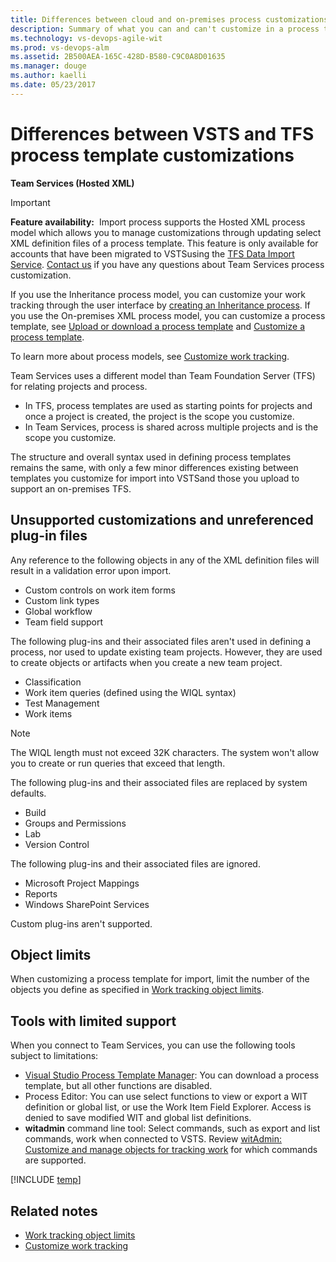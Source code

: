 ```yaml
---
title: Differences between cloud and on-premises process customizations | Team Services 
description: Summary of what you can and can't customize in a process template to support customized work tracking in Visual Studio Team Services (VSTS).
ms.technology: vs-devops-agile-wit
ms.prod: vs-devops-alm
ms.assetid: 2B500AEA-165C-428D-B580-C9C0A8D01635
ms.manager: douge
ms.author: kaelli
ms.date: 05/23/2017
---
```


# Differences between VSTS and TFS process template customizations  

<b>Team Services (Hosted XML)</b>   
 
>[!IMPORTANT]  
>**Feature availability:**&#160;&#160;Import process supports the Hosted XML process model which allows you to manage customizations through updating select XML definition files of a process template. This feature is only available for accounts that have been migrated to VSTSusing the [TFS Data Import Service](https://aka.ms/TFSDataImport). [Contact us](mailto:vsocustpt@microsoft.com) if you have any questions about Team Services process customization. 
>
>If you use the Inheritance process model, you can customize your work tracking through the user interface by [creating an Inheritance process](../process/manage-process.md). If you use the On-premises XML process model, you can customize a process template, see [Upload or download a process template](../guidance/manage-process-templates.md) and [Customize a process template](../reference/process-templates/customize-process.md).
>
>To learn more about process models, see [Customize work tracking](../customize/customize-work.md).  

Team Services uses a different model than Team Foundation Server (TFS) for relating projects and process.  
* In TFS, process templates are used as starting points for projects and once a project is created, the project is the scope you customize.
* In Team Services, process is shared across multiple projects and is the scope you customize.  
 
The structure and overall syntax used in defining process templates remains the same, with only a few minor differences existing between templates you customize for import into VSTSand those you upload to support an on-premises TFS.  

## Unsupported customizations and unreferenced plug-in files


Any reference to the following objects in any of the XML definition files will result in a validation error upon import.  
*   Custom controls on work item forms  <!--- TBD --> 
*   Custom link types  
*   Global workflow  <!--- TBD -->  
*   Team field support

The following plug-ins and their associated files aren't used in defining a process, nor used to update existing team projects. 
However, they are used to create objects or artifacts when you create a new team project.  
*   Classification      
*   Work item queries (defined using the WIQL syntax)  
*   Test Management
*   Work items  <!--- TBD --> 

>[!NOTE]  
>The WIQL length must not exceed 32K characters. The system won't allow you to create or run queries that exceed that length.   

The following plug-ins and their associated files are replaced by system defaults.  
*   Build    
*   Groups and Permissions
*   Lab  
*   Version Control   

The following plug-ins and their associated files are ignored.  
*   Microsoft Project Mappings
*   Reports  
*   Windows SharePoint Services  

Custom plug-ins aren't supported. 

## Object limits 
When customizing a process template for import, limit the number of the objects you define as specified in [Work tracking object limits](../customize/object-limits.md).  
                                                                                                                            

## Tools with limited support 
When you connect to Team Services, you can use the following tools subject to limitations:   

- [Visual Studio Process Template Manager](../guidance/manage-process-templates.md): You can download a process template, but all other functions are disabled.   
- Process Editor: You can use select functions to view or export a WIT definition or global list, or use the Work Item Field Explorer. Access is denied to save modified WIT and global list definitions.  
- **witadmin** command line tool: Select commands, such as export and list commands, work when connected to VSTS. Review [witAdmin: Customize and manage objects for tracking work](../reference/witadmin/witadmin-customize-and-manage-objects-for-tracking-work.md) for which commands are supported.

[!INCLUDE [temp](../_shared/process-editor.md)]  


## Related notes

- [Work tracking object limits](../customize/object-limits.md)   
- [Customize work tracking](../customize/customize-work.md) 